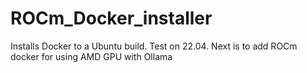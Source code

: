 # ROCm_Docker_installer
Installs Docker to a Ubuntu build. Test on 22.04. Next is to add ROCm docker for using AMD GPU with Ollama

